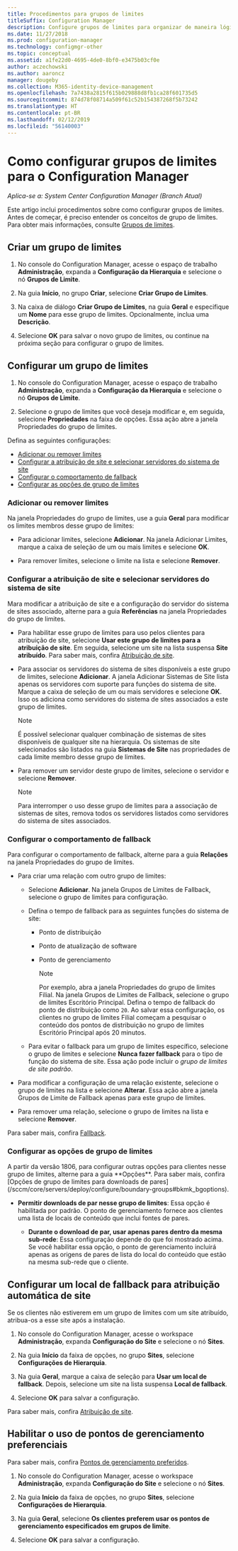 ```yaml
---
title: Procedimentos para grupos de limites
titleSuffix: Configuration Manager
description: Configure grupos de limites para organizar de maneira lógica os locais de rede relacionados chamados limites.
ms.date: 11/27/2018
ms.prod: configuration-manager
ms.technology: configmgr-other
ms.topic: conceptual
ms.assetid: a1fe22d0-4695-4de0-8bf0-e3475b03cf0e
author: aczechowski
ms.author: aaroncz
manager: dougeby
ms.collection: M365-identity-device-management
ms.openlocfilehash: 7a7438a2815f615b029888d8fb1ca28f601735d5
ms.sourcegitcommit: 874d78f08714a509f61c52b154387268f5b73242
ms.translationtype: HT
ms.contentlocale: pt-BR
ms.lasthandoff: 02/12/2019
ms.locfileid: "56140003"
---
```

# <a name="how-to-configure-boundary-groups-for-configuration-manager"></a>Como configurar grupos de limites para o Configuration Manager

*Aplica-se a: System Center Configuration Manager (Branch Atual)*

Este artigo inclui procedimentos sobre como configurar grupos de limites. Antes de começar, é preciso entender os conceitos de grupo de limites. Para obter mais informações, consulte [Grupos de limites](/sccm/core/servers/deploy/configure/boundary-groups).



## <a name="bkmk_create"></a> Criar um grupo de limites  

1.  No console do Configuration Manager, acesse o espaço de trabalho **Administração**, expanda a **Configuração da Hierarquia** e selecione o nó **Grupos de Limite**.  

2.  Na guia **Início**, no grupo **Criar**, selecione **Criar Grupo de Limites**.  

3.  Na caixa de diálogo **Criar Grupo de Limites**, na guia **Geral** e especifique um **Nome** para esse grupo de limites. Opcionalmente, inclua uma **Descrição**.  

4.  Selecione **OK** para salvar o novo grupo de limites, ou continue na próxima seção para configurar o grupo de limites.  


## <a name="bkmk_config"></a> Configurar um grupo de limites  

1.  No console do Configuration Manager, acesse o espaço de trabalho **Administração**, expanda a **Configuração da Hierarquia** e selecione o nó **Grupos de Limite**.  

2.  Selecione o grupo de limites que você deseja modificar e, em seguida, selecione **Propriedades** na faixa de opções. Essa ação abre a janela Propriedades do grupo de limites.  

Defina as seguintes configurações:  
- [Adicionar ou remover limites](#bkmk_add)  
- [Configurar a atribuição de site e selecionar servidores do sistema de site](#bkmk_references)  
- [Configurar o comportamento de fallback](#bkmk_bg-fallback)  
- [Configurar as opções de grupo de limites](#bkmk_options)  


### <a name="bkmk_add"></a> Adicionar ou remover limites

Na janela Propriedades do grupo de limites, use a guia **Geral** para modificar os limites membros desse grupo de limites:  

- Para adicionar limites, selecione **Adicionar**. Na janela Adicionar Limites, marque a caixa de seleção de um ou mais limites e selecione **OK**.  

- Para remover limites, selecione o limite na lista e selecione **Remover**.  


### <a name="bkmk_references"></a> Configurar a atribuição de site e selecionar servidores do sistema de site

Mara modificar a atribuição de site e a configuração do servidor do sistema de sites associado, alterne para a guia **Referências** na janela Propriedades do grupo de limites.  

- Para habilitar esse grupo de limites para uso pelos clientes para atribuição de site, selecione **Usar este grupo de limites para a atribuição de site**. Em seguida, selecione um site na lista suspensa **Site atribuído**. Para saber mais, confira [Atribuição de site](/sccm/core/servers/deploy/configure/boundary-groups#site-assignment).  

- Para associar os servidores do sistema de sites disponíveis a este grupo de limites, selecione **Adicionar**. A janela Adicionar Sistemas de Site lista apenas os servidores com suporte para funções do sistema de site. Marque a caixa de seleção de um ou mais servidores e selecione **OK**. Isso os adiciona como servidores do sistema de sites associados a este grupo de limites.  

    > [!NOTE]  
    >  É possível selecionar qualquer combinação de sistemas de sites disponíveis de qualquer site na hierarquia. Os sistemas de site selecionados são listados na guia **Sistemas de Site** nas propriedades de cada limite membro desse grupo de limites.  

- Para remover um servidor deste grupo de limites, selecione o servidor e selecione **Remover**.  

    > [!NOTE]  
    >  Para interromper o uso desse grupo de limites para a associação de sistemas de sites, remova todos os servidores listados como servidores do sistema de sites associados.  


### <a name="bkmk_bg-fallback"></a> Configurar o comportamento de fallback

Para configurar o comportamento de fallback, alterne para a guia **Relações** na janela Propriedades do grupo de limites.  

- Para criar uma relação com outro grupo de limites:  

  - Selecione **Adicionar**. Na janela Grupos de Limites de Fallback, selecione o grupo de limites para configuração.  

  - Defina o tempo de fallback para as seguintes funções do sistema de site:  
    - Ponto de distribuição  
    - Ponto de atualização de software  
    - Ponto de gerenciamento  

      > [!Note]  
      > Por exemplo, abra a janela Propriedades do grupo de limites Filial. Na janela Grupos de Limites de Fallback, selecione o grupo de limites Escritório Principal. Defina o tempo de fallback do ponto de distribuição como `20`. Ao salvar essa configuração, os clientes no grupo de limites Filial começam a pesquisar o conteúdo dos pontos de distribuição no grupo de limites Escritório Principal após 20 minutos.  

  - Para evitar o fallback para um grupo de limites específico, selecione o grupo de limites e selecione **Nunca fazer fallback** para o tipo de função do sistema de site. Essa ação pode incluir o *grupo de limites de site padrão*.  

- Para modificar a configuração de uma relação existente, selecione o grupo de limites na lista e selecione **Alterar**. Essa ação abre a janela Grupos de Limite de Fallback apenas para este grupo de limites.  
 
- Para remover uma relação, selecione o grupo de limites na lista e selecione **Remover**.  

Para saber mais, confira [Fallback](/sccm/core/servers/deploy/configure/boundary-groups#fallback). 


### <a name="bkmk_options"></a> Configurar as opções de grupo de limites
<!--1356193--> A partir da versão 1806, para configurar outras opções para clientes nesse grupo de limites, alterne para a guia **Opções**. Para saber mais, confira [Opções de grupo de limites para downloads de pares](/sccm/core/servers/deploy/configure/boundary-groups#bkmk_bgoptions).

- **Permitir downloads de par nesse grupo de limites**: Essa opção é habilitada por padrão. O ponto de gerenciamento fornece aos clientes uma lista de locais de conteúdo que inclui fontes de pares.  

    - **Durante o download de par, usar apenas pares dentro da mesma sub-rede**: Essa configuração depende do que foi mostrado acima. Se você habilitar essa opção, o ponto de gerenciamento incluirá apenas as origens de pares de lista do local do conteúdo que estão na mesma sub-rede que o cliente.  


## <a name="bkmk_site-fallback"></a> Configurar um local de fallback para atribuição automática de site  

Se os clientes não estiverem em um grupo de limites com um site atribuído, atribua-os a esse site após a instalação.

1.  No console do Configuration Manager, acesse o workspace **Administração**, expanda **Configuração do Site** e selecione o nó **Sites**.  

2.  Na guia **Início** da faixa de opções, no grupo **Sites**, selecione **Configurações de Hierarquia**.  

3.  Na guia **Geral**, marque a caixa de seleção para **Usar um local de fallback**. Depois, selecione um site na lista suspensa **Local de fallback**.  

4.  Selecione **OK** para salvar a configuração.  

Para saber mais, confira [Atribuição de site](/sccm/core/servers/deploy/configure/boundary-groups#site-assignment).


## <a name="bkmk_proc-prefer"></a> Habilitar o uso de pontos de gerenciamento preferenciais  

Para saber mais, confira [Pontos de gerenciamento preferidos](/sccm/core/servers/deploy/configure/boundary-groups#bkmk_preferred).

1.  No console do Configuration Manager, acesse o workspace **Administração**, expanda **Configuração do Site** e selecione o nó **Sites**.  

2. Na guia **Início** da faixa de opções, no grupo **Sites**, selecione **Configurações de Hierarquia**.  

3. Na guia **Geral**, selecione **Os clientes preferem usar os pontos de gerenciamento especificados em grupos de limite**.  

4. Selecione **OK** para salvar a configuração.  

